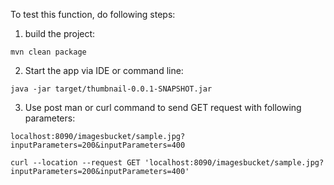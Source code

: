 To test this function, do following steps:
1. build the project: 
```
mvn clean package
```

2. Start the app via IDE or command line:
```
java -jar target/thumbnail-0.0.1-SNAPSHOT.jar
```
3. Use post man or curl command to send GET request with following parameters:
```
localhost:8090/imagesbucket/sample.jpg?inputParameters=200&inputParameters=400
```
```
curl --location --request GET 'localhost:8090/imagesbucket/sample.jpg?inputParameters=200&inputParameters=400'
```
